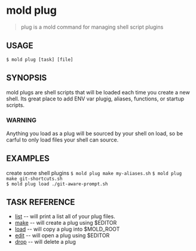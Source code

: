 mold plug
====

> plug is a mold command for managing shell script plugins

## USAGE
`$ mold plug [task] [file]`

## SYNOPSIS  
mold plugs are shell scripts that will be loaded each time
you create a new shell. Its great place to add ENV var
plugig, aliases, functions, or startup scripts.

### WARNING  
Anything you load as a plug will be sourced by your shell
on load, so be carful to only load files your shell can source.

## EXAMPLES   
create some shell plugins
<span/>`$ mold plug make my-aliases.sh`
<span/>`$ mold plug make git-shortcuts.sh`         
<span/>`$ mold plug load ./git-aware-prompt.sh`

## TASK REFERENCE
* [list](plug_list_help.md) -- will print a list all of your plug files.  
* [make](plug_make_help.md) -- will create a plug using $EDITOR
* [load](plug_load_help.md) -- will copy a plug into $MOLD_ROOT
* [edit](plug_edit_help.md) -- will open a plug using $EDITOR  
* [drop](plug_drop_help.md) -- will delete a plug
